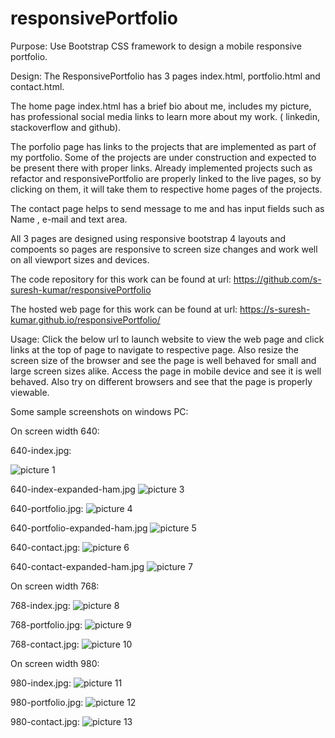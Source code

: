 # responsivePortfolio
Purpose: Use Bootstrap CSS framework to design a mobile responsive portfolio.

Design:
The ResponsivePortfolio has 3 pages index.html, portfolio.html and contact.html.

The home page index.html has a brief bio about me, includes my picture, has professional social media links to learn more about my work. ( linkedin, stackoverflow and github).

The porfolio page has links to the projects that are implemented as part of my portfolio.  Some of the projects are under construction and expected to be present there with proper links.  Already implemented projects such as refactor and responsivePortfolio are properly linked to the live pages, so by clicking on them, it will take them to respective home pages of the projects.

The contact page helps to send message to me and has input fields such as Name , e-mail and text area.

All 3 pages are designed using responsive bootstrap 4 layouts and compoents so pages are responsive to screen size changes and work well on all viewport sizes and devices.

The code repository for this work can be found at url:
https://github.com/s-suresh-kumar/responsivePortfolio

The hosted web page for this work can be found at url:
https://s-suresh-kumar.github.io/responsivePortfolio/

Usage: Click the below url to launch website to view the web page and click links at the top of page to navigate to respective page. Also resize the screen size of the browser and see the page is well behaved for small and large screen sizes alike. Access the page in mobile device and see it is well behaved. Also try on different browsers and see that the page is properly viewable.

Some sample screenshots on windows PC:


On screen width 640:  

640-index.jpg:  

![picture 1](images/b2b6c9478065e13b6395c6338ca905b7d4e4e21c06bd59001267ac473c311e6b.png)  

  

640-index-expanded-ham.jpg
![picture 3](images/337fcb2e75bc131a45814ae330b82a81d24cb344be00a2f7dac2af16f92d59a9.png)  

  

640-portfolio.jpg:
![picture 4](images/04b03e6c9a14fb76617b582509a824cc2243c55fc5b61acf355c2294c86fbe9e.png)  

   

640-portfolio-expanded-ham.jpg
![picture 5](images/be548ba7be8341ca8fcf55f69187cb3181cf3256dae55e885eb1ae4cf6ccfb15.png)  
  

640-contact.jpg:
![picture 6](images/3f862dadd967d1a6a5d1acdffd705a87eeb3658f04772966a7f2c4d19a84f920.png)  
  

640-contact-expanded-ham.jpg
![picture 7](images/3abdbbdd0f6e1df2ceed28289914975a1d4967bb70080c4254f11aa843592f4a.png)  
  

On screen width 768:
  

768-index.jpg:
![picture 8](images/191c2fbb2eab264aa23bd4949d7894073d3992a59c2957c60f3c6fff01369f6d.png)  
  


768-portfolio.jpg:
![picture 9](images/d2721dd3103e7dbb5d58e2468020ef9ee5fc9b49d451845ac70e357735035450.png)  
  
  
768-contact.jpg:
![picture 10](images/590cd353fcbe70f30ead84cb5bf5ef5f009a422dcf01d555fcb9f0f8285d05a9.png)  

    
On screen width 980:
  

980-index.jpg:
![picture 11](images/7590fb2aab9a9341b23251a279cc14dc894cbcebd4d90539de3058558f02f2d7.png)  
  
  
980-portfolio.jpg:
![picture 12](images/490035c5ec7931e5df1f34fb19eae0ef4ea98f02d338008abf86af2d3be305fc.png)  
  

980-contact.jpg:
![picture 13](images/8e64991de2b0908e8d391f7a0d504654bccda7d35844c751d72009cc877dcfcc.png)  
  
  